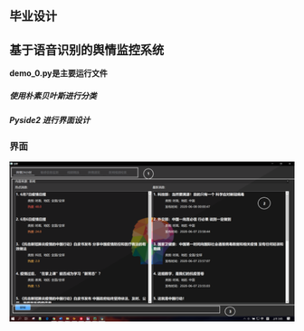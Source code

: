 ## 毕业设计
## 基于语音识别的舆情监控系统

**demo_0.py是主要运行文件**

##### 使用朴素贝叶斯进行分类

##### Pyside2 进行界面设计

### 界面

![主界面](https://github.com/LingJiabin/Python_ui/raw/master/images/1.png)